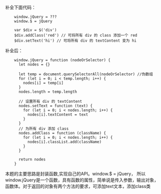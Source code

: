 补全下面代码：
```
    window.jQuery = ???
    window.$ = jQuery
    
    var $div = $('div')
    $div.addClass('red') // 可将所有 div 的 class 添加一个 red
    $div.setText('hi') // 可将所有 div 的 textContent 变为 hi
```
补全后：
```
    window.jQuery = function (nodeOrSelector) {
      let nodes = {}

      let temp = document.querySelectorAll(nodeOrSelector) //伪数组
      for (let i = 0; i < temp.length; i++) {
        nodes[i] = temp[i]
      }
      nodes.length = temp.length

      // 设置所有 div 的 textContent 
      nodes.setText = function (text) {
        for (let i = 0; i < nodes.length; i++) {
          nodes[i].textContent = text
        }
      }
      // 为所有 div 添加 class
      nodes.addClass = function (className) {
        for (let i = 0; i < nodes.length; i++) {
          nodes[i].classList.add(className)
        }
      }

      return nodes
    }
```

本题的主要思路是封装函数,实现自己的API。window.$ = jQuery， 所以window.jQuery是一个函数，具有函数的属性，简单说是传入参数，输出对象，函数体。对于返回的对象有两个方法的要求，可添加text文本，添加class类
